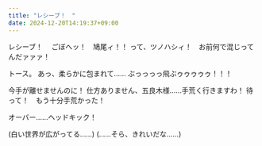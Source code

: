 ```yaml
---
title: "レシーブ！　"
date: 2024-12-20T14:19:37+09:00
---
```

レシーブ！　
ごぼへッ！　鳩尾ィ！！
って、ツノハシィ！　お前何で混じってんだァァァ！

トース。
あっ、柔らかに包まれて……
ぶっっっっ飛ぶゥゥゥゥゥ！！！

今手が離せませんのに！
仕方ありません、五良木様……手荒く行きますわ！
待って！　もう十分手荒かった！

オーバー……ヘッドキック！

(白い世界が広がってる……)
(……そら、きれいだな……)
